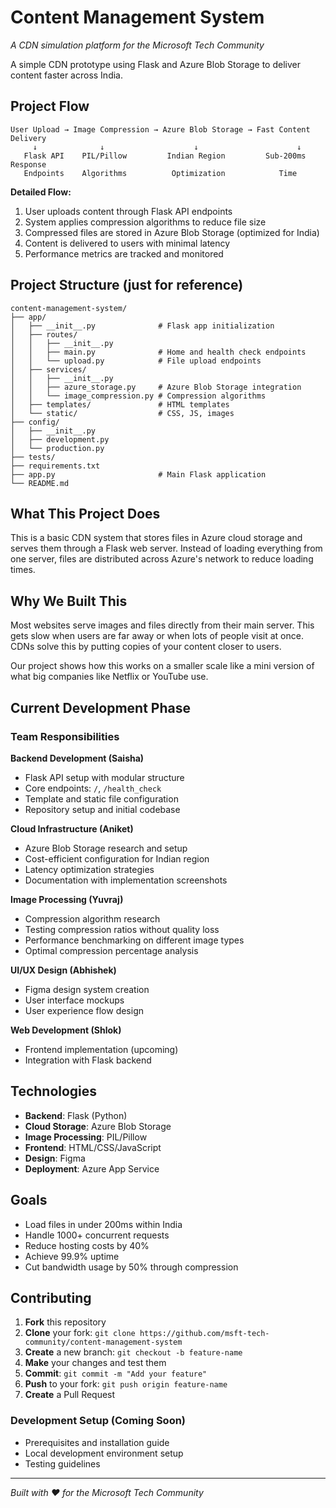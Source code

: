 # Content Management System
*A CDN simulation platform for the Microsoft Tech Community*

A simple CDN prototype using Flask and Azure Blob Storage to deliver content faster across India.

## Project Flow

```
User Upload → Image Compression → Azure Blob Storage → Fast Content Delivery
     ↓              ↓                    ↓                      ↓
   Flask API    PIL/Pillow         Indian Region         Sub-200ms Response
   Endpoints    Algorithms          Optimization            Time
```

**Detailed Flow:**
1. User uploads content through Flask API endpoints
2. System applies compression algorithms to reduce file size
3. Compressed files are stored in Azure Blob Storage (optimized for India)
4. Content is delivered to users with minimal latency
5. Performance metrics are tracked and monitored

## Project Structure (just for reference)

```
content-management-system/
├── app/
│   ├── __init__.py              # Flask app initialization
│   ├── routes/
│   │   ├── __init__.py
│   │   ├── main.py              # Home and health check endpoints
│   │   └── upload.py            # File upload endpoints
│   ├── services/
│   │   ├── __init__.py
│   │   ├── azure_storage.py     # Azure Blob Storage integration
│   │   └── image_compression.py # Compression algorithms
│   ├── templates/               # HTML templates
│   └── static/                  # CSS, JS, images
├── config/
│   ├── __init__.py
│   ├── development.py
│   └── production.py
├── tests/
├── requirements.txt
├── app.py                       # Main Flask application
└── README.md
```

## What This Project Does

This is a basic CDN system that stores files in Azure cloud storage and serves them through a Flask web server. Instead of loading everything from one server, files are distributed across Azure's network to reduce loading times.

## Why We Built This

Most websites serve images and files directly from their main server. This gets slow when users are far away or when lots of people visit at once. CDNs solve this by putting copies of your content closer to users.

Our project shows how this works on a smaller scale like a mini version of what big companies like Netflix or YouTube use.

## Current Development Phase

### Team Responsibilities

**Backend Development (Saisha)**
- Flask API setup with modular structure
- Core endpoints: `/`, `/health_check`
- Template and static file configuration
- Repository setup and initial codebase

**Cloud Infrastructure (Aniket)**
- Azure Blob Storage research and setup
- Cost-efficient configuration for Indian region
- Latency optimization strategies
- Documentation with implementation screenshots

**Image Processing (Yuvraj)**
- Compression algorithm research
- Testing compression ratios without quality loss
- Performance benchmarking on different image types
- Optimal compression percentage analysis

**UI/UX Design (Abhishek)**
- Figma design system creation
- User interface mockups
- User experience flow design

**Web Development (Shlok)**
- Frontend implementation (upcoming)
- Integration with Flask backend

## Technologies

- **Backend**: Flask (Python)
- **Cloud Storage**: Azure Blob Storage
- **Image Processing**: PIL/Pillow
- **Frontend**: HTML/CSS/JavaScript
- **Design**: Figma
- **Deployment**: Azure App Service

## Goals

- Load files in under 200ms within India
- Handle 1000+ concurrent requests
- Reduce hosting costs by 40%
- Achieve 99.9% uptime
- Cut bandwidth usage by 50% through compression

## Contributing

1. **Fork** this repository
2. **Clone** your fork: `git clone https://github.com/msft-tech-community/content-management-system`
3. **Create** a new branch: `git checkout -b feature-name`
4. **Make** your changes and test them
5. **Commit**: `git commit -m "Add your feature"`
6. **Push** to your fork: `git push origin feature-name`
7. **Create** a Pull Request

### Development Setup (Coming Soon)
- Prerequisites and installation guide
- Local development environment setup
- Testing guidelines

---

*Built with ❤️ for the Microsoft Tech Community*